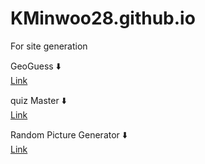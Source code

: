 # KMinwoo28.github.io
For site generation

GeoGuess ⬇️  
[Link](https://kminwoo28.github.io/GeoGuess/main)


quiz Master ⬇️  
[Link](https://kminwoo28.github.io/quizMaster/game)


Random Picture Generator ⬇️  
[Link](https://kminwoo28.github.io/Picsum/imgGen)
